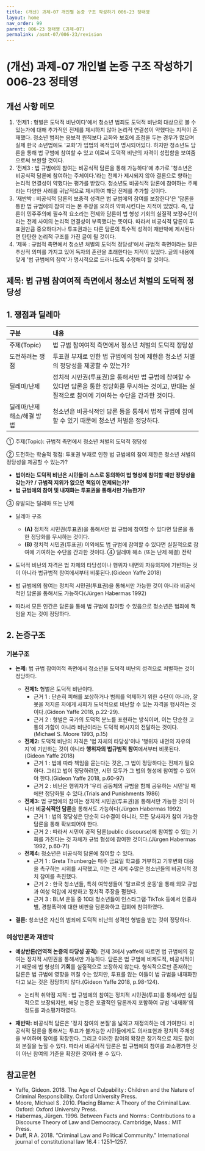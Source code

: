 ```yaml
---
title: (개선) 과제-07 개인별 논증 구조 작성하기 006-23 정태영
layout: home
nav_order: 99
parent: 006-23 정태영 (과제-07)
permalink: /asmt-07/006-23/revision
---
```


# (개선) 과제-07 개인별 논증 구조 작성하기 006-23 정태영

## 개선 사항 메모

1. '전제1 : 형벌은 도덕적 비난이다'에서 청소년 범죄도 도덕적 비난의 대상으로 볼 수 있는가에 대해 추가적인 전제를 제시하지 않아 논리적 연결성이 약했다는 지적이 존재했다. 청소년 범죄는 응보적 원칙보다 교화와 보호에 초점을 두는 경우가 많으며 실제 한국 소년법에도 '교화'가 입법의 목적임이 명시되어있다. 하지만 청소년도 담론을 통해 법 규범에 참여할 수 있고 이로써 도덕적 비난의 자격이 성립함을 보여줌으로써 보완할 것이다. 
2. '전제3 : 법 규범에의 참여는 비공식적 담론을 통해 가능하다'에 추가로 '청소년은 비공식적 담론에 참여하는 주체이다.'라는 전제가 제시되지 않아 결론으로 향하는 논리적 연결성이 약했다는 평가를 받았다. 청소년도 비공식적 담론에 참여하는 주체라는 다양한 사례를 귀납적으로 제시하여 해당 전제를 추가할 것이다.
3. '재반박 : 비공식적 담론의 보충적 성격은 법 규범에의 참여를 보장한다'은 '담론을 통한 법 규범에의 참여'라는 본 주장을 오히려 약화시킨다는 지적이 있었다. 즉, 담론이 민주주의에 필수적 요소라는 전제와 담론이 법 형성 기회의 실질적 보장수단이라는 전제 사이의 논리적 연결성이 부족했다는 뜻이다. 따라서 비공식적 담론이 투표권만큼 중요하다거나 투표권과는 다른 담론의 특수적 성격이 재반박에 제시된다면 탄탄한 논리적 구조를 가진 글이 될 것이다. 
4. '제목 : 규범적 측면에서 청소년 처벌의 도덕적 정당성'에서 규범적 측면이라는 말은 추상적 의미를 가지고 있어 독자의 혼란을 초래한다는 지적이 있었다. 글의 내용에 맞게 '법 규범에의 참여'가 명시적으로 드러나도록 수정해야 할 것이다.

## 제목: 법 규범 참여여적 측면에서 청소년 처벌의 도덕적 정당성

## 1. 쟁점과 딜레마

| 구분 | 내용 |
|:---|:---|
| 주제(Topic) | 법 규범 참여여적 측면에서 청소년 처벌의 도덕적 정당성 |
| 도전하려는 쟁점 | 투표권 부재로 인한 법 규범에의 참여 제한은 청소년 처벌의 정당성을 제공할 수 있는가? |
| 딜레마/난제 | 정치적 시민권(투표권)을 통해서만 법 규범에 참여할 수 있다면 담론을 통한 정당화를 무시하는 것이고, 반대는 실질적으로 참여에 기여하는 수단을 간과한 것이다. |
| 딜레마/난제 해소/해결 방법 | 청소년은 비공식적인 담론 등을 통해서 법적 규범에 참여할 수 있기 때문에 청소년 처벌은 정당하다. |

① 주제(Topic): 규범적 측면에서 청소년 처벌의 도덕적 정당성

② 도전하는 학술적 쟁점: 투표권 부재로 인한 법 규범에의 참여 제한은 청소년 처벌의 정당성을 제공할 수 있는가?

- **법이라는 도덕적 비난은 시민들이 스스로 동의하여 법 형성에 참여할 때만 정당성을 갖는가? / 규범적 지위가 없으면 책임이 면제되는가?**  
- **법 규범에의 참여 및 내재화는 투표권을 통해서만 가능한가?**  

③ 유발되는 딜레마 또는 난제

- 딜레마 구조
  - **(A)** 정치적 시민권(투표권)을 통해서만 법 규범에 참여할 수 있다면 담론을 통한 정당화를 무시하는 것이다.
  - **(B)** 정치적 시민권(투표권) 이외에도 법 규범에 참여할 수 있다면 실질적으로 참여에 기여하는 수단을 간과한 것이다.
④ 딜레마 해소 (또는 난제 해결) 전략

- 도덕적 비난의 자격은 법 자체의 타당성이나 행위자 내면의 자유의지에 기반하는 것이 아니라 법규범적 참여에서부터 비롯된다.(Gideon Yaffe 2018)
- 법 규범에의 참여는 정치적 시민권(투표권)을 통해서만 가능한 것이 아니라 비공식적인 담론을 통해서도 가능하다(Jürgen Habermas 1992)
- 따라서 모든 인간은 담론을 통해 법 규범에 참여할 수 있음으로 청소년은 범죄에 책임을 지는 것이 정당하다.

## 2. 논증구조

### 기본구조

- **논제:** 법 규범 참여여적 측면에서 청소년을 도덕적 비난의 성격으로 처벌하는 것이 정당하다.
  - **전제1:** 형벌은 도덕적 비난이다.
    - 근거 1 : 단순히 피해를 보상하거나 범죄를 억제하기 위한 수단이 아니라, 잘못을 저지른 자에게 사회가 도덕적으로 비난할 수 있는 자격을 행사하는 것이다.(Gideon Yaffe 2018, p.22-29).
	- 근거 2 : 형벌은 국가의 도덕적 분노를 표현하는 방식이며, 이는 단순한 고통의 가함이 아니라 비난이라는 도덕적 메시지의 전달하는 것이다.(Michael S. Moore 1993, p.15)
  - **전제2:** 도덕적 비난의 자격은 '법 자체의 타당성'이나 '행위자 내면의 자유의지'에 기반하는 것이 아니라 **행위자의 법규범적 참여**에서부터 비롯된다.(Gideon Yaffe 2018)
    - 근거 1 : 법에 따라 책임을 묻는다는 것은, 그 법이 정당하다는 전제가 필요하다. 그리고 법이 정당하려면, 시민 모두가 그 법의 형성에 참여할 수 있어야 한다.(Gideon Yaffe 2018, p.60-97)
    - 근거 2 : 비난은 행위자가 '우리 공동체의 규범을 함께 공유하는 시민'일 때에만 정당화될 수 있다.(Trials and Punishments 1986)
  - **전제3:** 법 규범에의 참여는 정치적 시민권(투표권)을 통해서만 가능한 것이 아니라 **비공식적인 담론**을 통해서도 가능하다(Jürgen Habermas 1992)
      - 근거 1 : 법의 정당성은 단순히 다수결이 아니라, 모든 당사자가 참여 가능한 담론을 통해 확보되어야 한다.
      - 근거 2 : 따라서 시민이 공적 담론(public discourse)에 참여할 수 있는 기회를 가진다는 것 자체가 규범 형성에 참여한 것이다.(Jürgen Habermas 1992, p.60-71)
  - **전제4:** 청소년은 비공식적 담론에 참여할 수 있다.
      - 근거 1 : Greta Thunberg는 매주 금요일 학교를 거부하고 기후변화 대응을 촉구하는 시위를 시작했고, 이는 전 세계 수많은 청소년들의 비공식적 정치 참여를 촉진했다.
      - 근거 2 : 한국 청소년들, 특히 여학생들이 '탈코르셋 운동'을 통해 외모 규범과 여성 억압에 저항하고 정치적 주장을 펼쳤다.
      - 근거 3 : BLM 운동 중 10대 청소년들이 인스타그램·TikTok 등에서 인종차별, 경찰폭력에 대한 비판을 담론화하고 집회에 참여하였다.

- **결론:** 청소년은 자신의 범죄에 도덕적 비난의 성격인 형벌을 받는 것이 정당하다.

### 예상반론과 재반박

- **예상반론(연역적 논증의 타당성 공격):** 전제 3에서 yaffe에 따르면 법 규범에의 참여는 정치적 시민권을 통해서만 가능하다. 담론은 법 규범에 비제도적, 비공식적이기 때문에 법 형성의 **기회**를 실질적으로 보장하지 않는다. 형식적으로만 존재하는 담론은 법 규범에 영향을 끼칠 수는 있지만, 투표를 않는 이들이 법 규범을 내재화한다고 보는 것은 정당하지 않다.(Gideon Yaffe 2018, p.98-124).
  - 논리적 취약점 지적 : 법 규범에의 참여는 정치적 시민권(투표)를 통해서만 실질적으로 보장되지만, 해당 논증은 포괄적인 담론까지 포함하여 규범 '내재화'의 정도를 과소평가하였다.

- **재반박:** 비공식적 담론은 '정치 참여의 본질'을 넓히고 재정의하는 데 기여한다. 비공식적 담론을 통해서는 투표가 불가능한 시민들에게도 의사표현과 정치적 주체성을 부여하며 참여를 확장한다. 그리고 이러한 참여의 확장은 장기적으로 제도 참여의 본질을 높힐 수 있다. 따라서 비공식적 담론은 법 규범에의 참여를 과소평가한 것이 아닌 참여의 기준을 확장한 것이라 볼 수 있다.

## 참고문헌
- Yaffe, Gideon. 2018. The Age of Culpability : Children and the Nature of Criminal Responsibility. Oxford University Press.
- Moore, Michael S. 2010. Placing Blame: A Theory of the Criminal Law. Oxford: Oxford University Press.
- Habermas, Jürgen. 1996. Between Facts and Norms : Contributions to a Discourse Theory of Law and Democracy. Cambridge, Mass.: MIT Press.
- Duff, R A. 2018. “Criminal Law and Political Community.” International journal of constitutional law 16.4 : 1251–1257.